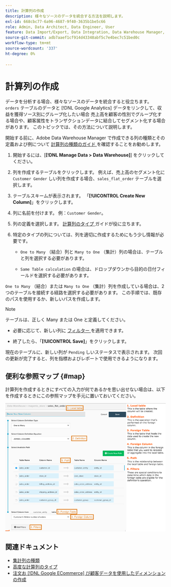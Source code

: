 ```yaml
---
title: 計算列の作成
description: 様々なソースのデータを統合する方法を説明します。
exl-id: 668cbc77-6a96-4687-9f40-3635b1be5c66
role: Admin, Data Architect, Data Engineer, User
feature: Data Import/Export, Data Integration, Data Warehouse Manager, Commerce Tables
source-git-commit: adb7aaef1cf914d43348abf5c7e4bec7c51bed0c
workflow-type: tm+mt
source-wordcount: '337'
ht-degree: 0%

---
```


# 計算列の作成

データを分析する場合、様々なソースのデータを統合すると役立ちます。 `orders` テーブルのデータと [!DNL Google Analytics] データをリンクして、収益を獲得ソース別にグループ化したい場合 売上高を顧客の性別でグループ化する場合や、顧客属性をトランザクションデータに結合してセグメント化する場合があります。 このトピックでは、その方法について説明します。

開始する前に、Adobe Data Warehouse Manager で作成できる列の種類とその定義および例について [ 計算列の種類のガイド ](../../data-analyst/data-warehouse-mgr/calc-column-types.md) を確認することをお勧めします。

1. 開始するには、[**[!DNL Manage Data > Data Warehouse]**] をクリックしてください。

1. 列を作成するテーブルをクリックします。 例えば、売上高のセグメント化に `Customer Gender` しい列を作成する場合、`sales_flat_order` テーブルを選択します。

1. テーブルスキームが表示されます。 「**[!UICONTROL Create New Column]**」をクリックします。

1. 列に名前を付けます。 例：`Customer Gender`。

1. 列の定義を選択します。 [ 計算列のタイプ ](../data-warehouse-mgr/calc-column-types.md) ガイドが役に立ちます。

1. 特定のタイプの列については、列を適切に作成するためにもう少し情報が必要です。

   * `One to Many` （結合）列と `Many to One` （集計）列の場合は、テーブルと列を選択する必要があります。

   * `Same Table calculation` の場合は、ドロップダウンから目的の日付フィールドを選択する必要があります。

`One to Many` （結合）または `Many to One` （集計）列を作成している場合は、2 つのテーブルを接続する経路を選択する必要があります。 この手順では、既存のパスを使用するか、新しいパスを作成します。

>[!NOTE]
>
>テーブルは、正しく Many または One と定義してください。

* 必要に応じて、新しい列に [ フィルター ](../../data-user/reports/ess-manage-data-filters.md) を適用できます。

* 終了したら、「**[!UICONTROL Save]**」をクリックします。

現在のテーブルに、新しい列が `Pending` しいステータスで表示されます。 次回の更新が完了すると、列を指標およびレポートで使用できるようになります。

## 便利な参照マップ {#map}

計算列を作成するときにすべての入力が何であるかを思い出せない場合は、以下を作成するときにこの参照マップを手元に置いておいてください。

![](../../assets/Calculated_Columns_Example.png)

## 関連ドキュメント

* [集計列の種類](../data-warehouse-mgr/calc-column-types.md)
* [高度な計算列のタイプ](../data-warehouse-mgr/adv-calc-columns.md)
* [注文お  [!DNL Google ECommerce]  び顧客データを使用したディメンションの作成](../data-warehouse-mgr/bldg-google-ecomm-dim.md)
